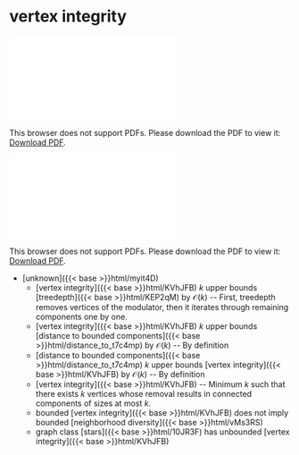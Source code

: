 # vertex integrity




<object data="../local_KVhJFB.pdf" type="application/pdf" width="100%" height="480px"><embed src="../local_KVhJFB.pdf"><p>This browser does not support PDFs. Please download the PDF to view it: <a href="../local_KVhJFB.pdf">Download PDF</a>.</p></embed></object>


<object data="../inclusions_KVhJFB.pdf" type="application/pdf" width="100%" height="480px"><embed src="../inclusions_KVhJFB.pdf"><p>This browser does not support PDFs. Please download the PDF to view it: <a href="../inclusions_KVhJFB.pdf">Download PDF</a>.</p></embed></object>

*  [unknown]({{< base >}}html/myit4D)
    * [vertex integrity]({{< base >}}html/KVhJFB) $k$ upper bounds [treedepth]({{< base >}}html/KEP2qM) by $\mathcal O(k)$ -- First, treedepth removes vertices of the modulator, then it iterates through remaining components one by one.
    * [vertex integrity]({{< base >}}html/KVhJFB) $k$ upper bounds [distance to bounded components]({{< base >}}html/distance_to_t7c4mp) by $\mathcal O(k)$ -- By definition
    * [distance to bounded components]({{< base >}}html/distance_to_t7c4mp) $k$ upper bounds [vertex integrity]({{< base >}}html/KVhJFB) by $\mathcal O(k)$ -- By definition
    * [vertex integrity]({{< base >}}html/KVhJFB) -- Minimum $k$ such that there exists $k$ vertices whose removal results in connected components of sizes at most $k$.
    * bounded [vertex integrity]({{< base >}}html/KVhJFB) does not imply bounded [neighborhood diversity]({{< base >}}html/vMs3RS)
    * graph class [stars]({{< base >}}html/10JR3F) has unbounded [vertex integrity]({{< base >}}html/KVhJFB)